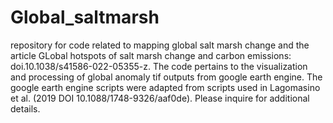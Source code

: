# Global_saltmarsh
repository for code related to mapping global salt marsh change and the article GLobal hotspots of salt marsh change and carbon emissions: doi.10.1038/s41586-022-05355-z.
The code pertains to the visualization and processing of global anomaly tif outputs from google earth engine. The google earth engine scripts were adapted from scripts used in Lagomasino et al. (2019 DOI 10.1088/1748-9326/aaf0de). Please inquire for additional details. 
